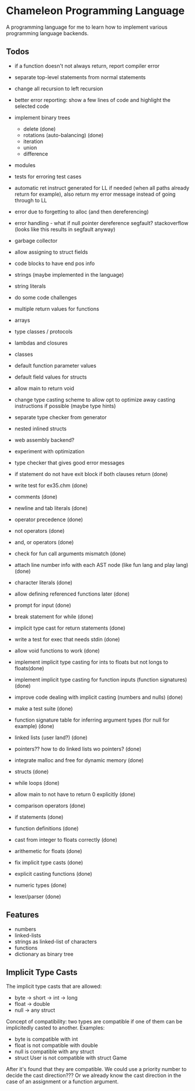 # Chameleon Programming Language

A programming language for me to learn how to implement various programming language
backends.

## Todos

* if a function doesn't not always return, report compiler error
* separate top-level statements from normal statements
* change all recursion to left recursion
* better error reporting: show a few lines of code and highlight the selected code
* implement binary trees
    * delete (done)
    * rotations (auto-balancing) (done)
    * iteration
    * union
    * difference
* modules
* tests for erroring test cases
* automatic ret instruct generated for LL if needed (when all paths already return for example),
also return my error message instead of going through to LL
* error due to forgetting to alloc (and then dereferencing)
* error handling - what if null pointer dereference segfault? stackoverflow (looks like this results in segfault anyway)
* garbage collector
* allow assigning to struct fields
* code blocks to have end pos info
* strings (maybe implemented in the language)
* string literals
* do some code challenges
* multiple return values for functions
* arrays
* type classes / protocols
* lambdas and closures
* classes
* default function parameter values
* default field values for structs
* allow main to return void
* change type casting scheme to allow opt to optimize away casting instructions if possible (maybe type hints)
* separate type checker from generator
* nested inlined structs
* web assembly backend?
* experiment with optimization
* type checker that gives good error messages

* if statement do not have exit block if both clauses return (done)
* write test for ex35.chm (done)
* comments (done)
* newline and tab literals (done)
* operator precedence (done)
* not operators (done)
* and, or operators (done)
* check for fun call arguments mismatch (done)
* attach line number info with each AST node (like fun lang and play lang) (done)
* character literals (done)
* allow defining referenced functions later (done)
* prompt for input (done)
* break statement for while (done)
* implicit type cast for return statements (done)
* write a test for exec that needs stdin (done)
* allow void functions to work (done)
* implement implicit type casting for ints to floats but not longs to floats(done)
* implement implicit type casting for function inputs (function signatures) (done)
* improve code dealing with implicit casting (numbers and nulls) (done)
* make a test suite (done)
* function signature table for inferring argument types (for null for example) (done)
* linked lists (user land?) (done)
* pointers?? how to do linked lists wo pointers? (done)
* integrate malloc and free for dynamic memory (done)
* structs (done)
* while loops (done)
* allow main to not have to return 0 explicitly (done)
* comparison operators (done)
* if statements (done)
* function definitions (done)
* cast from integer to floats correctly (done)
* arithemetic for floats (done)
* fix implicit type casts (done)
* explicit casting functions (done)
* numeric types (done)
* lexer/parser (done)

## Features

* numbers
* linked-lists
* strings as linked-list of characters
* functions
* dictionary as binary tree

## Implicit Type Casts

The implicit type casts that are allowed:

* byte -> short -> int -> long
* float -> double
* null -> any struct

Concept of compatibility: two types are compatible if one of them can be implicitedly casted
to another. Examples:

* byte is compatible with int
* float is not compatible with double
* null is compatible with any struct
* struct User is not compatible with struct Game

After it's found that they are compatible. We could use a priority number to decide the
cast direction??? Or we already know the cast direction in the case of an assignment or
a function argument.